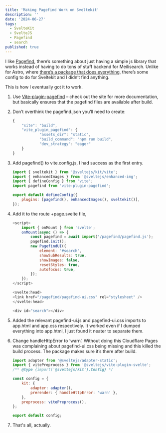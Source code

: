 ```yaml
---
title: 'Making Pagefind Work on Sveltekit'
description: ''
date: '2024-06-27'
tags:
  - SvelteKit
  - SvelteJS
  - Pagefind
  - search
published: true
---
```


I like [Pagefind](https://pagefind.app/docs/ui-usage/), there’s something about just having a simple js library that works instead of having to do tons of stuff backend for Meilisearch. Unlike for Astro, where [there’s a package that does everything](https://github.com/shishkin/astro-pagefind), there’s some config to do for Sveltekit and I didn’t find anything.

This is how I eventually got it to work.

1.  Use [Vite-plugin-pagefind](https://github.com/Hugos68/vite-plugin-pagefind) – check out the site for more documentation, but basically ensures that the pagefind files are available after build.

2.  Don’t overthink the pagefind.json you’ll need to create:

    ```js
    {
        "site": "build",
        "vite_plugin_pagefind": {
                "assets_dir": "static",
                "build_command": "npm run build",
                "dev_strategy": "eager"
        }
    }
    ```

3.  Add pagefind() to vite.config.js, I had success as the first entry.

    ```js
    import { sveltekit } from '@sveltejs/kit/vite';
    import { enhancedImages } from '@sveltejs/enhanced-img';
    import { defineConfig } from 'vite';
    import pagefind from 'vite-plugin-pagefind';

    export default defineConfig({
    	plugins: [pagefind(), enhancedImages(), sveltekit()],
    });
    ```

4.  Add it to the route +page.svelte file,

    ```js
    <script>
        import { onMount } from 'svelte';
        onMount(async () => {
            const pagefind = await import('/pagefind/pagefind.js');
            pagefind.init();
            new PagefindUI({
                element: '#search',
                showSubResults: true,
                showImages: false,
                resetStyles: true,
                autofocus: true,
            });
        });
    </script>

    <svelte:head>
    <link href="/pagefind/pagefind-ui.css" rel="stylesheet" />
    </svelte:head>

    <div id="search"></div>
    ```

5.  Added the relevant pagefind-ui.js and pagefind-ui.css imports to app.html and app.css respectively. It worked even if I dumped everything into app.html, I just found it neater to separate them.

6.  Change handleHttpError to ‘warn’. Without doing this Cloudflare Pages was complaining about pagefind-ui.css being missing and this killed the build process. The package makes sure it’s there after build.

    ```js
    import adapter from '@sveltejs/adapter-static';
    import { vitePreprocess } from '@sveltejs/vite-plugin-svelte';
    /** @type {import('@sveltejs/kit').Config} */

    const config = {
    	kit: {
    		adapter: adapter(),
    		prerender: { handleHttpError: 'warn' },
    	},
    	preprocess: vitePreprocess(),
    };

    export default config;
    ```

7.  That's all, actually.
